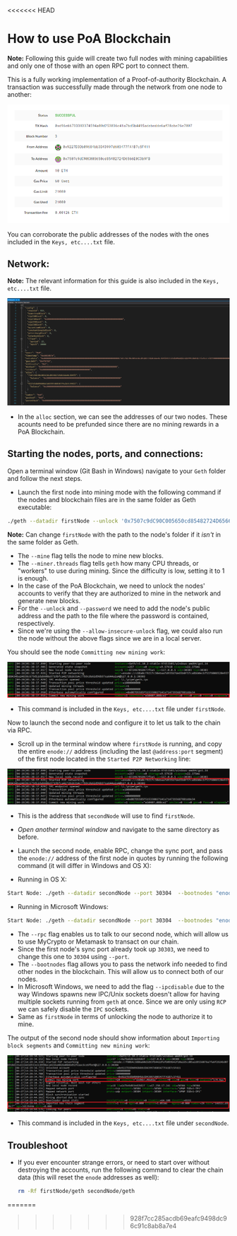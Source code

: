 <<<<<<< HEAD
# How to use PoA Blockchain

**Note:** Following this guide will create two full nodes with mining capabilities and only one of those with an open RPC port to connect them.

This is a fully working implementation of a Proof-of-authority Blockchain. A transaction was successfully made through the network from one node to another:

![successTxPoa](https://github.com/Santiago-Pedemonte/Private-Blockchains/blob/main/Screenshots/successfulTransaction.png)

You can corroborate the public addresses of the nodes with the ones included in the `Keys, etc....txt` file.

## Network:
**Note:** The relevant information for this guide is also included in the `Keys, etc....txt` file.

![networkPoA](https://github.com/Santiago-Pedemonte/Private-Blockchains/blob/main/Screenshots/zbnetConfigSS.png)

* In the `alloc` section, we can see the addresses of our two nodes. These acounts need to be prefunded since there are no mining rewards in a PoA Blockchain.

## Starting the nodes, ports, and connections:

Open a terminal window (Git Bash in Windows) navigate to your `Geth` folder and follow the next steps.

* Launch the first node into mining mode with the following command if the nodes and blockchain files are in the same folder as Geth executable:

 ```bash
 ./geth --datadir firstNode --unlock '0x7507c9dC90C005650cd85482724D6566E0C3b9FB' --password 'password1.txt' --allow-insecure-unlock --mine --miner.threads 1 --rpc
 ```
 **Note:** Can change `firstNode` with the path to the node's folder if it *isn't* in the same folder as Geth.

 * The `--mine` flag tells the node to mine new blocks.
 * The `--miner.threads` flag tells `geth` how many CPU threads, or "workers" to use during mining. Since the difficulty is low, setting it to 1 is enough.
 * In the case of the PoA Blockchain, we need to unlock the nodes' accounts to verify that they are authorized to mine in the network and generate new blocks.
 * For the `--unlock` and `--password` we need to add the node's public address and the path to the file where the password is contained, respectively.
 * Since we're using the `--allow-insecure-unlock` flag, we could also run the node without the above flags since we are in a local server.
 
You should see the node `Committing new mining work`:

![node mining](https://github.com/Santiago-Pedemonte/Private-Blockchains/blob/main/Screenshots/miningStarted.png)

* This command is included in the `Keys, etc....txt` file under `firstNode`.

Now to launch the second node and configure it to let us talk to the chain via RPC.

* Scroll up in the terminal window where `firstNode` is running, and copy the entire `enode://` address (including the last `@address:port` segment) of the first node located in the `Started P2P Networking` line:

 ![enodeid](https://github.com/Santiago-Pedemonte/Private-Blockchains/blob/main/Screenshots/enodeTerminal.png)

* This is the address that `secondNode` will use to find `firstNode`.

* *Open another terminal window* and navigate to the same directory as before.

* Launch the second node, enable RPC, change the sync port, and pass the `enode://` address of the first node in quotes by running the following command (it will differ in Windows and OS X):

 * Running in OS X:
 ```bash
 Start Node: ./geth --datadir secondNode --port 30304  --bootnodes "enode://<replace with firstNode enode address>" --ipcdisable --mine --miner.threads 1 --unlock '0x9227D3Db09684bb3D43997d603477FA1B7c5F411' --password 'password2.txt'  --allow-insecure-unlock
 ```

 * Running in Microsoft Windows:
 ```bash
 Start Node: ./geth --datadir secondNode --port 30304  --bootnodes "enode://<replace with firstNode enode address>" --ipcdisable --mine --miner.threads 1 --unlock '0x9227D3Db09684bb3D43997d603477FA1B7c5F411' --password 'password2.txt'  --allow-insecure-unlock
 ```
 
 * The `--rpc` flag enables us to talk to our second node, which will allow us to use MyCrypto or Metamask to transact on our chain.
 * Since the first node's sync port already took up `30303`, we need to change this one to `30304` using `--port`.
 * The `--bootnodes` flag allows you to pass the network info needed to find other nodes in the blockchain. This will allow us to connect both of our nodes.
 * In Microsoft Windows, we need to add the flag `--ipcdisable` due to the way Windows spawns new IPC/Unix sockets doesn't allow for having multiple sockets running from `geth` at once. Since we are only using `RCP` we can safely disable the `IPC` sockets.
 * Same as `firstNode` in terms of unlocking the node to authorize it to mine.

The output of the second node should show information about `Importing block segments` and `Committing new mining work`:

 ![node sync](https://github.com/Santiago-Pedemonte/Private-Blockchains/blob/main/Proof-of-Authority%20Blockchain/Screenshots/startSecondNode.png)

* This command is included in the `Keys, etc....txt` file under `secondNode`.

## Troubleshoot

* If you ever encounter strange errors, or need to start over without destroying the accounts, run the following command to clear the chain data (this will reset the `enode` addresses as well):

  ```bash
  rm -Rf firstNode/geth secondNode/geth
  ```
=======

>>>>>>> 928f7cc285acdb69eafc9498dc96c91c8ab8a7e4
